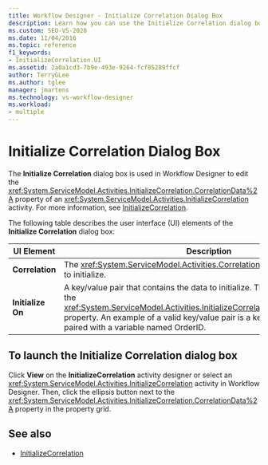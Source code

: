 ```yaml
---
title: Workflow Designer - Initialize Correlation Dialog Box
description: Learn how you can use the Initialize Correlation dialog box in the Workflow Designer to edit the CorrelationData property of an InitializeCorrelation activity. 
ms.custom: SEO-VS-2020
ms.date: 11/04/2016
ms.topic: reference
f1_keywords:
- InitializeCorrelation.UI
ms.assetid: 2a0a1cd3-7b9e-493e-9264-fcf85289ffcf
author: TerryGLee
ms.author: tglee
manager: jmartens
ms.technology: vs-workflow-designer
ms.workload:
- multiple
---
```

# Initialize Correlation Dialog Box

The **Initialize Correlation** dialog box is used in Workflow Designer to edit the <xref:System.ServiceModel.Activities.InitializeCorrelation.CorrelationData%2A> property of an <xref:System.ServiceModel.Activities.InitializeCorrelation> activity. For more information, see [InitializeCorrelation](../workflow-designer/initializecorrelation-activity-designer.md).

The following table describes the user interface (UI) elements of the **Initialize Correlation** dialog box:

|UI Element|Description|
|-|-----------------|
|**Correlation**|The <xref:System.ServiceModel.Activities.CorrelationHandle> of the correlation to initialize.|
|**Initialize On**|A key/value pair that contains the data to initialize. This value corresponds to the <xref:System.ServiceModel.Activities.InitializeCorrelation.CorrelationData%2A> property. An example of a valid key/value pair is a key named "OrderID" paired with a variable named OrderID.|

## To launch the Initialize Correlation dialog box

Click **View** on the **InitializeCorrelation** activity designer or select an <xref:System.ServiceModel.Activities.InitializeCorrelation> activity in Workflow Designer. Then, click the ellipsis button next to the <xref:System.ServiceModel.Activities.InitializeCorrelation.CorrelationData%2A> property in the property grid.

## See also

- [InitializeCorrelation](../workflow-designer/initializecorrelation-activity-designer.md)
